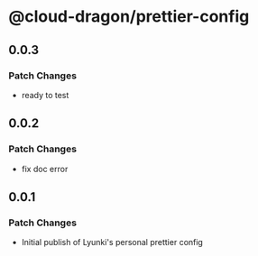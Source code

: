# @cloud-dragon/prettier-config

## 0.0.3

### Patch Changes

- ready to test

## 0.0.2

### Patch Changes

- fix doc error

## 0.0.1

### Patch Changes

- Initial publish of Lyunki's personal prettier config
